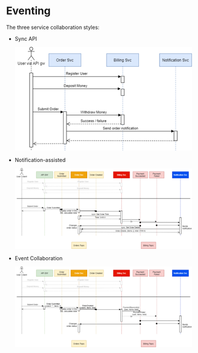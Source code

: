 # Eventing

The three service collaboration styles:

* Sync API
 
  ![Sync API diagram](README.assets/sync-api.png)

* Notification-assisted

  ![Notification-assisted diagram](README.assets/notification-assisted.png)

* Event Collaboration

  ![Event Collaboration diagram](README.assets/event-collaboration.png)
